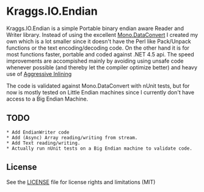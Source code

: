 # Kraggs.IO.Endian

Kraggs.IO.Endian is a simple Portable binary endian aware Reader and Writer library.
Instead of using the excellent [Mono.DataConvert](http://www.mono-project.com/Mono_DataConvert) I created my own which is a lot smaller
since it doesn't have the Perl like Pack/Unpack functions or the text encoding/decoding code.
On the other hand it is for most functions faster, portable and coded against .NET 4.5 api.
The speed improvements are accompished mainly by avoiding using unsafe code whenever possible
(and thereby let the compiler optimize better) and heavy use of [Aggressive Inlining](https://msdn.microsoft.com/en-us/library/system.runtime.compilerservices.methodimploptions(v=vs.110).aspx)

The code is validated against Mono.DataConvert with nUnit tests, but for now is mostly tested
on Little Endian machines since I currently don't have access to a Big Endian Machine.

## TODO	
	* Add EndianWriter code
	* Add (Async) Array reading/writing from stream.	
	* Add Text reading/writing.
	* Actually run nUnit tests on a Big Endian machine to validate code.

## License

See the [LICENSE](LICENSE.md) file for license rights and limitations (MIT)